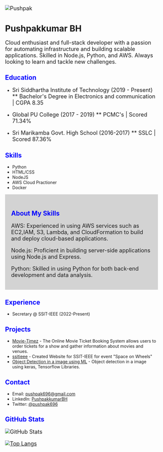 <p align="left"> 
<img src="https://komarev.com/ghpvc/?username=PushpakkumarBH&label=Profile%20views&color=0e75b6&style=flat" alt="Pushpak"/>
</p>

<!-- Using Markdown to add content and formatting to your profile -->
# Pushpakkumar BH

Cloud enthusiast and full-stack developer with a passion for automating infrastructure and building scalable applications. Skilled in Node.js, Python, and AWS. Always looking to learn and tackle new challenges.

## Education
* Sri Siddhartha Institute of Technology (2019 - Present)
   ** Bachelor's Degree in Electronics and communication | CGPA 8.35

* Global PU College (2017 - 2019)
   ** PCMC's | Scored 71.34%

* Sri Marikamba Govt. High School (2016-2017)
   ** SSLC | Scored 87.36%

## Skills
- Python
- HTML/CSS
- NodeJS
- AWS Cloud Practioner
- Docker

<style>
  h2 {
    color: blue;
  }
  p {
    font-size: 18px;
  }
</style>

<div style="background-color: lightgray; padding: 20px;">
  <h2>About My Skills</h2>
  <p>AWS: Experienced in using AWS services such as EC2,IAM, S3, Lambda, and CloudFormation to build and deploy cloud-based applications.</p>
  <p>Node.js: Proficient in building server-side applications using Node.js and Express.</p>
  <p>Python: Skilled in using Python for both back-end development and data analysis.</p>
</div>

## Experience
- Secretary @ SSIT-IEEE (2022-Present)

## Projects
- [Movie-Timez](https://github.com/PushpakkumarBH/Movie-Timez) - The Online Movie Ticket Booking System allows users to order tickets for a show and gather information about movies and venues. 
- [ssitieee](https://github.com/PushpakkumarBH/ssitieee) - Created Website for SSIT-IEEE for event "Space on Wheels"
- [Object Detection in a image using ML](https://github.com/PushpakkumarBH/miniproject) - Object detection in a image using keras, Tensorflow Libraries.

## Contact
- Email: pushpak696@gmail.com
- LinkedIn: [PushpakkumarBH](https://www.linkedin.com/in/pushpakkumar-bh-4555a11b0)
- Twitter: [@pushpak696](https://twitter.com/pushpak696)

<!-- Using a GitHub widget to showcase your activity and contributions -->
## GitHub Stats

![GitHub Stats](https://github-readme-stats.vercel.app/api?username=PushpakkumarBH&show_icons=true)

[![Top Langs](https://github-readme-stats.vercel.app/api/top-langs/?username=PushpakkumarBH)](https://github.com/PushpakkumarBH)

